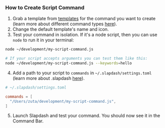 ### How to Create Script Command

1. Grab a template from [templates](/templates) for the command you want to create (learn more about different command types [here](https://www.notion.so/slapdash/Types-ee89422fba6343f081c0e96352a6b02f)).
2. Change the default template's name and icon.
3. Test your command in isolation. If it's a node script, then you can use `node` to run it in your terminal:

```bash
node ~/development/my-script-command.js

# If your script accepts arguments you can test them like this:
node ~/development/my-script-command.js --keywords=hello
```

4. Add a path to your script to `commands` in `~/.slapdash/settings.toml` (learn more about .slapdash [here](https://github.com/slapdash/dot-slapdash/blob/main/.slapdash/settings.toml)).

```toml
# ~/.slapdash/settings.toml

commands = [
  "/Users/zuta/development/my-script-command.js",
]
```

5. Launch Slapdash and test your command. You should now see it in the Command Bar.

